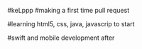 #keLppp
#making a first time pull request

#learning html5, css, java, javascrip to start

#swift and mobile development after